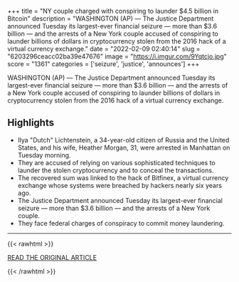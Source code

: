 +++
title = "NY couple charged with conspiring to launder $4.5 billion in Bitcoin"
description = "WASHINGTON (AP) — The Justice Department announced Tuesday its largest-ever financial seizure — more than $3.6 billion — and the arrests of a New York couple accused of conspiring to launder billions of dollars in cryptocurrency stolen from the 2016 hack of a virtual currency  exchange."
date = "2022-02-09 02:40:14"
slug = "6203296ceacc02ba39e47676"
image = "https://i.imgur.com/9Yqtcjo.jpg"
score = "1361"
categories = ['seizure', 'justice', 'announces']
+++

WASHINGTON (AP) — The Justice Department announced Tuesday its largest-ever financial seizure — more than $3.6 billion — and the arrests of a New York couple accused of conspiring to launder billions of dollars in cryptocurrency stolen from the 2016 hack of a virtual currency  exchange.

## Highlights

- Ilya "Dutch" Lichtenstein, a 34-year-old citizen of Russia and the United States, and his wife, Heather Morgan, 31, were arrested in Manhattan on Tuesday morning.
- They are accused of relying on various sophisticated techniques to launder the stolen cryptocurrency and to conceal the transactions.
- The recovered sum was linked to the hack of Bitfinex, a virtual currency exchange whose systems were breached by hackers nearly six years ago.
- The Justice Department announced Tuesday its largest-ever financial seizure — more than $3.6 billion — and the arrests of a New York couple.
- They face federal charges of conspiracy to commit money laundering.

---

{{< rawhtml >}}
  <p class="article-category">
    <a target="_blank" href="https://apnews.com/article/business-new-york-arrests-manhattan-united-states-7e83f7188e8e1580e9678d8a47d6ab32?utm_source=Twitter&amp;utm_campaign=SocialFlow&amp;utm_medium=AP">READ THE ORIGINAL ARTICLE</a>
  </p>
{{< /rawhtml >}}
